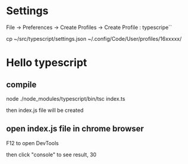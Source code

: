 # Settings
File -> Preferences -> Create Profiles -> Create Profile : typescripe``

cp ~/src/typescript/settings.json  ~/.config/Code/User/profiles/16xxxxx/

# Hello typescript

## compile
  node ./node_modules/typescript/bin/tsc index.ts

  then index.js file will be created
## open index.js file in chrome browser
  F12 to open DevTools

  then click "console" to see result, 30